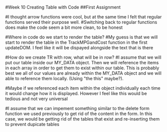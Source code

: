 #Week 10 Creating Table with Code
##First Assignment

#I thought arrow functions were cool, but at the same time I felt that regular functions served their purpose well. 
#Switching back to regular functions does make the code seem a bit more clean, to be honest

#Where in code do we start to render the table? 
#My guess is that we will start to render the table in the TrackMPGandCost function in the first updateDOM. I feel like it will be dispayed alongside the text that is there

#How do we create TR with row, what will be in row?
#I assume that we will put our table inside our MY_DATA object. Then we will reference the items in each array in order to get them to exist within our table. This is probably best we all of our values are already within the MY_DATA object and we will able to reference them locally. (Using "the this" maybe?). 

#Maybe if we referenced each item within the object individually each time it would change how it is displayed. However I feel like this would be tedious and not very universal

#I assume that we can impement something similar to the delete form function we used previously to get rid of the content in the form. In this case, we would be getting rid of the tables that exist and re-inserting them to prevent dupicate tables